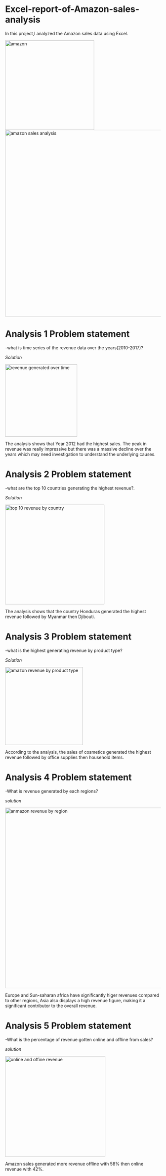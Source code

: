 # Excel-report-of-Amazon-sales-analysis
In this project,I analyzed the Amazon sales data using Excel.

<img width="288" alt="amazon" src="https://github.com/user-attachments/assets/377b06d5-5fb0-4fc7-a612-24afda04e785">

<img width="601" alt="amazon sales analysis" src="https://github.com/user-attachments/assets/ceae1a03-a661-4abb-84a9-b875201efd74">


# Analysis 1 Problem statement
-what is time series of the revenue data over the years(2010-2017)?

*Solution*

<img width="233" alt="revenue generated over time" src="https://github.com/user-attachments/assets/4f8f4e3a-4d3b-4e10-9cf6-0e59fc854b73">


The analysis shows that Year 2012 had the highest sales. The peak in revenue was really impressive but there was a massive decline over the years which may need investigation to understand the underlying causes.


# Analysis 2 Problem statement
-what are the top 10 countries generating the highest revenue?.

*Solution*

<img width="321" alt="top 10 revenue by country" src="https://github.com/user-attachments/assets/28d24320-f155-4483-93cc-f432be71a632">

The analysis shows that the country Honduras generated the highest revenue followed by Myanmar then Djibouti.



# Analysis 3 Problem statement
-what is the highest generating revenue by product type?

*Solution*

<img width="251" alt="amazon revenue by product type" src="https://github.com/user-attachments/assets/dd34591b-451a-4078-82d8-7a9b88c7d761">

According to the analysis, the sales of cosmetics generated the highest revenue followed by office supplies then household items.



# Analysis 4 Problem statement
-What is revenue generated by each regions?

*solution*

<img width="581" alt="anmazon revenue by region" src="https://github.com/user-attachments/assets/f377e85c-6c87-4d31-af8b-4d7389164dac">

Europe and Sun-saharan africa have significantly higer revenues compared to other regions, Asia also displays a high revenue figure, making it a significant contributor to the overall revenue.


# Analysis 5 Problem statement
-What is the percentage of revenue gotten online and offline from sales?

*solution*


<img width="324" alt="online and offine revenue" src="https://github.com/user-attachments/assets/79ffe5db-1a5f-435d-98b2-a11dc069b0db">

Amazon sales generated more revenue offline with 58% then online revenue with 42%.







